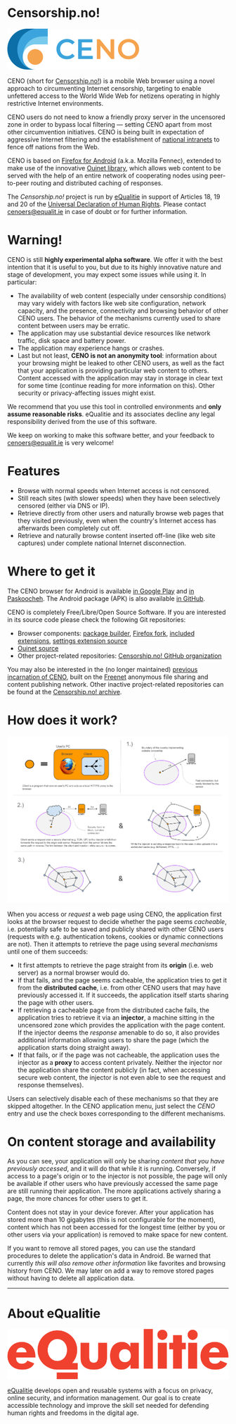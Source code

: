 # Censorship.no!

![](./images/ceno-logo.png "CENO logo")

CENO (short for [Censorship.no!][]) is a mobile Web browser using a novel approach to circumventing Internet censorship, targeting to enable unfettered access to the World Wide Web for netizens operating in highly restrictive Internet environments.

[Censorship.no!]: https://censorship.no/

CENO users do not need to know a friendly proxy server in the uncensored zone in order to bypass local filtering — setting CENO apart from most other circumvention initiatives.  CENO is being built in expectation of aggressive Internet filtering and the establishment of [national intranets][] to fence off nations from the Web.

[national intranets]: http://en.wikipedia.org/wiki/National_intranet

CENO is based on [Firefox for Android][] (a.k.a. Mozilla Fennec), extended to make use of the innovative [Ouinet library][], which allows web content to be served with the help of an entire network of cooperating nodes using peer-to-peer routing and distributed caching of responses.

[Firefox for Android]: https://www.mozilla.org/firefox/android/
[Ouinet library]: https://github.com/equalitie/ouinet/

The *Censorship.no!* project is run by [eQualitie][] in support of Articles 18, 19 and 20 of the [Universal Declaration of Human Rights]().  Please contact <cenoers@equalit.ie> in case of doubt or for further information.

[eQualitie]: https://equalit.ie/
[Universal Declaration of Human Rights]: https://www.un.org/en/universal-declaration-human-rights/

# Warning!

CENO is still **highly experimental alpha software**.  We offer it with the best intention that it is useful to you, but due to its highly innovative nature and stage of development, you may expect some issues while using it.  In particular:

  - The availability of web content (especially under censorship conditions) may vary widely with factors like web site configuration, network capacity, and the presence, connectivity and browsing behavior of other CENO users.  The behavior of the mechanisms currently used to share content between users may be erratic.
  - The application may use substantial device resources like network traffic, disk space and battery power.
  - The application may experience hangs or crashes.
  - Last but not least, **CENO is not an anonymity tool**: information about your browsing might be leaked to other CENO users, as well as the fact that your application is providing particular web content to others.  Content accessed with the application may stay in storage in clear text for some time (continue reading for more information on this).  Other security or privacy-affecting issues might exist.

We recommend that you use this tool in controlled environments and **only assume reasonable risks**.  eQualitie and its associates decline any legal responsibility derived from the use of this software.

We keep on working to make this software better, and your feedback to <cenoers@equalit.ie> is very welcome!

# Features

  - Browse with normal speeds when Internet access is not censored.
  - Still reach sites (with slower speeds) when they have been selectively censored (either via DNS or IP).
  - Retrieve directly from other users and naturally browse web pages that they visited previously, even when the country's Internet access has afterwards been completely cut off.
  - Retrieve and naturally browse content inserted off-line (like web site captures) under complete national Internet disconnection.

# Where to get it

The CENO browser for Android is available [in Google Play](https://play.google.com/store/apps/details?id=ie.equalit.ceno "CENO app in Google Play") and [in Paskoocheh](https://paskoocheh.com/tools/124/android.html "CENO app in Paskoocheh").  The Android package (APK) is also available [in GitHub](https://github.com/censorship-no/ceno-browser/releases "CENO app in GitHub").

CENO is completely Free/Libre/Open Source Software.  If you are interested in its source code please check the following Git repositories:

  - Browser components: [package builder](https://github.com/censorship-no/ceno-browser), [Firefox fork](https://github.com/censorship-no/gecko-dev/tree/ceno), [included extensions](https://github.com/censorship-no/ceno-distribution), [settings extension source](https://github.com/censorship-no/ceno-ext-settings)
  - [Ouinet source](https://github.com/equalitie/ouinet)
  - Other project-related repositories: [Censorship.no! GitHub organization](https://github.com/censorship-no)

You may also be interested in the (no longer maintained) [previous incarnation of CENO](https://github.com/censorship-no-archive/ceno1), built on the [Freenet][] anonymous file sharing and content publishing network.  Other inactive project-related repositories can be found at the [Censorship.no! archive](https://github.com/censorship-no-archive).

[Freenet]: https://freenetproject.org/

# How does it work?

![Different ways of retrieving content over CENO](./images/ceno-access.svg)

When you access or *request* a web page using CENO, the application first looks at the browser request to decide whether the page seems *cacheable*, i.e. potentially safe to be saved and publicly shared with other CENO users (requests with e.g. authentication tokens, cookies or dynamic connections are not).  Then it attempts to retrieve the page using several *mechanisms* until one of them succeeds:

  - It first attempts to retrieve the page straight from its **origin** (i.e. web server) as a normal browser would do.
  - If that fails, and the page seems cacheable, the application tries to get it from the **distributed cache**, i.e. from other CENO users that may have previously accessed it.  If it succeeds, the application itself starts sharing the page with other users.
  - If retrieving a cacheable page from the distributed cache fails, the application tries to retrieve it via an **injector**, a machine sitting in the uncensored zone which provides the application with the page content.  If the injector deems the *response* amenable to do so, it also provides additional information allowing users to share the page (which the application starts doing straight away).
  - If that fails, or if the page was not cacheable, the application uses the injector as a **proxy** to access content privately.  Neither the injector nor the application share the content publicly (in fact, when accessing secure web content, the injector is not even able to see the request and response themselves).

Users can selectively disable each of these mechanisms so that they are skipped altogether.  In the CENO application menu, just select the *CENO* entry and use the check boxes corresponding to the different mechanisms.

# On content storage and availability

As you can see, your application will only be sharing *content that you have previously accessed*, and it will do that while it is running.  Conversely, if access to a page's origin or to the injector is not possible, the page will only be available if other users who have previously accessed the same page are still running their application.  The more applications actively sharing a page, the more chances for other users to get it.

Content does not stay in your device forever.  After your application has stored more than 10 gigabytes (this is not configurable for the moment), content which has not been accessed for the longest time (either by you or other users via your application) is removed to make space for new content.

If you want to remove all stored pages, you can use the standard procedures to delete the application's data in Android.  Be warned that currently *this will also remove other information* like favorites and browsing history from CENO.  We may later on add a way to remove stored pages without having to delete all application data.

----

# About eQualitie

![](./images/equalitie-logo.png "eQualitie logo")

[eQualitie][] develops open and reusable systems with a focus on privacy, online security, and information management.  Our goal is to create accessible technology and improve the skill set needed for defending human rights and freedoms in the digital age.

[eQualitie]: https://equalit.ie/
